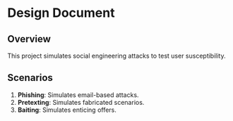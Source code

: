 # Design Document

## Overview
This project simulates social engineering attacks to test user susceptibility.

## Scenarios
1. **Phishing**: Simulates email-based attacks.
2. **Pretexting**: Simulates fabricated scenarios.
3. **Baiting**: Simulates enticing offers.
